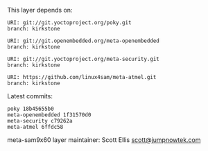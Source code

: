 This layer depends on:

    URI: git://git.yoctoproject.org/poky.git
    branch: kirkstone

    URI: git://git.openembedded.org/meta-openembedded
    branch: kirkstone

    URI: git://git.yoctoproject.org/meta-security.git
    branch: kirkstone

    URI: https://github.com/linux4sam/meta-atmel.git
    branch: kirkstone

Latest commits:

    poky 18b45655b0
    meta-openembedded 1f31570d0
    meta-security c79262a
    meta-atmel 6ffdc58

meta-sam9x60 layer maintainer: Scott Ellis <scott@jumpnowtek.com>
